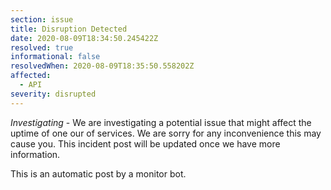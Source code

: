 ```yaml
---
section: issue
title: Disruption Detected
date: 2020-08-09T18:34:50.245422Z
resolved: true
informational: false
resolvedWhen: 2020-08-09T18:35:50.558202Z
affected:
  - API
severity: disrupted
---
```

*Investigating* - We are investigating a potential issue that might affect the uptime of one our of services. We are sorry for any inconvenience this may cause you. This incident post will be updated once we have more information.

This is an automatic post by a monitor bot.
        
